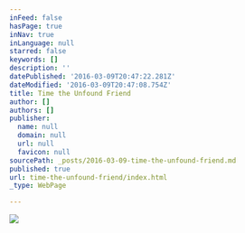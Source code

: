 ```yaml
---
inFeed: false
hasPage: true
inNav: true
inLanguage: null
starred: false
keywords: []
description: ''
datePublished: '2016-03-09T20:47:22.281Z'
dateModified: '2016-03-09T20:47:08.754Z'
title: Time the Unfound Friend
author: []
authors: []
publisher:
  name: null
  domain: null
  url: null
  favicon: null
sourcePath: _posts/2016-03-09-time-the-unfound-friend.md
published: true
url: time-the-unfound-friend/index.html
_type: WebPage

---
```

![](https://the-grid-user-content.s3-us-west-2.amazonaws.com/00bda722-3c67-42db-bee3-1202265cf378.jpg)